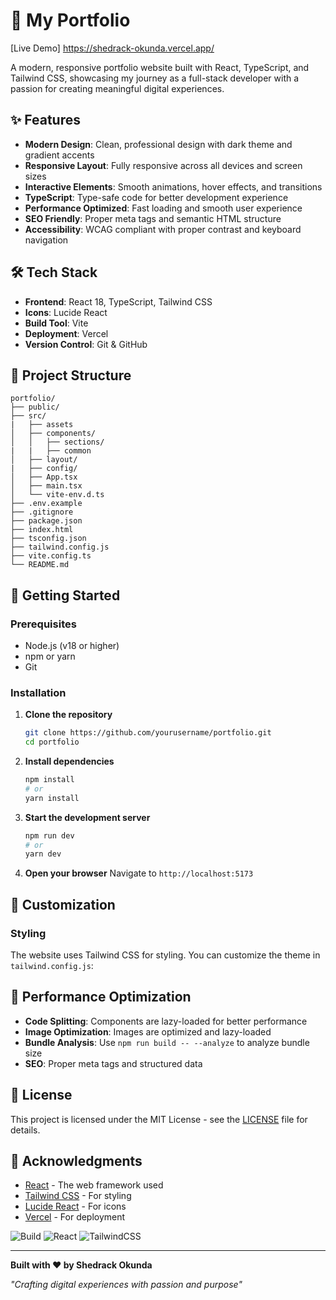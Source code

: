 # 🚀 My Portfolio

[Live Demo] https://shedrack-okunda.vercel.app/

A modern, responsive portfolio website built with React, TypeScript, and Tailwind CSS, showcasing my journey as a full-stack developer with a passion for creating meaningful digital experiences.

## ✨ Features

-   **Modern Design**: Clean, professional design with dark theme and gradient accents
-   **Responsive Layout**: Fully responsive across all devices and screen sizes
-   **Interactive Elements**: Smooth animations, hover effects, and transitions
-   **TypeScript**: Type-safe code for better development experience
-   **Performance Optimized**: Fast loading and smooth user experience
-   **SEO Friendly**: Proper meta tags and semantic HTML structure
-   **Accessibility**: WCAG compliant with proper contrast and keyboard navigation

## 🛠️ Tech Stack

-   **Frontend**: React 18, TypeScript, Tailwind CSS
-   **Icons**: Lucide React
-   **Build Tool**: Vite
-   **Deployment**: Vercel
-   **Version Control**: Git & GitHub

## 📁 Project Structure

```
portfolio/
├── public/
├── src/
|   ├── assets
│   ├── components/
│   │   ├── sections/
|   |   ├── common
│   ├── layout/
|   ├── config/
│   ├── App.tsx
│   ├── main.tsx
│   └── vite-env.d.ts
├── .env.example
├── .gitignore
├── package.json
├── index.html
├── tsconfig.json
├── tailwind.config.js
├── vite.config.ts
└── README.md
```

## 🚀 Getting Started

### Prerequisites

-   Node.js (v18 or higher)
-   npm or yarn
-   Git

### Installation

1. **Clone the repository**

    ```bash
    git clone https://github.com/yourusername/portfolio.git
    cd portfolio
    ```

2. **Install dependencies**

    ```bash
    npm install
    # or
    yarn install
    ```

3. **Start the development server**

    ```bash
    npm run dev
    # or
    yarn dev
    ```

4. **Open your browser**
   Navigate to `http://localhost:5173`

## 🎨 Customization

### Styling

The website uses Tailwind CSS for styling. You can customize the theme in `tailwind.config.js`:

## 🌟 Performance Optimization

-   **Code Splitting**: Components are lazy-loaded for better performance
-   **Image Optimization**: Images are optimized and lazy-loaded
-   **Bundle Analysis**: Use `npm run build -- --analyze` to analyze bundle size
-   **SEO**: Proper meta tags and structured data

## 📝 License

This project is licensed under the MIT License - see the [LICENSE](LICENSE) file for details.

## 🙏 Acknowledgments

-   [React](https://reactjs.org/) - The web framework used
-   [Tailwind CSS](https://tailwindcss.com/) - For styling
-   [Lucide React](https://lucide.dev/) - For icons
-   [Vercel](https://vercel.com/) - For deployment

![Build](https://img.shields.io/badge/build-passing-brightgreen)
![React](https://img.shields.io/badge/React-18-blue)
![TailwindCSS](https://img.shields.io/badge/Tailwind-3-blueviolet)

---

**Built with ❤️ by Shedrack Okunda**

_"Crafting digital experiences with passion and purpose"_
